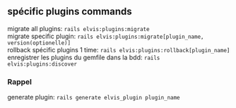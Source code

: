 ## spécific plugins commands
migrate all plugins: `rails elvis:plugins:migrate`  
migrate specific plugin: `rails elvis:plugins:migrate[plugin_name, version(optionelle)]`  
rollback spécific plugins 1 time: `rails elvis:plugins:rollback[plugin_name]`  
enregistrer les plugins du gemfile dans la bdd: `rails elvis:plugins:discover`  


### Rappel
generate plugin: `rails generate elvis_plugin plugin_name`